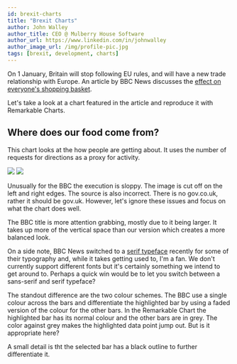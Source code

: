```yaml
---
id: brexit-charts
title: "Brexit Charts"
author: John Walley
author_title: CEO @ Mulberry House Software
author_url: https://www.linkedin.com/in/johnwalley
author_image_url: /img/profile-pic.jpg
tags: [brexit, development, charts]
---
```


On 1 January, Britain will stop following EU rules, and will have a new trade relationship with Europe. An article by BBC News discusses the [effect on everyone's shopping basket](https://www.bbc.co.uk/news/business-55222125).

Let's take a look at a chart featured in the article and reproduce it with Remarkable Charts.

## Where does our food come from?

This chart looks at the how people are getting about. It uses the number of requests for directions as a proxy for activity.

![](/img/blog/where-does-our-food-come-from.png)
![](/img/blog/remarkable-chart-where-does-our-food-come-from-1.png)

<!-- truncate-->

Unusually for the BBC the execution is sloppy. The image is cut off on the left and right edges. The source is also incorrect. There is no gov.co.uk, rather it should be gov.uk. However, let's ignore these issues and focus on what the chart does well.

The BBC title is more attention grabbing, mostly due to it being larger. It takes up more of the vertical space than our version which creates a more balanced look.

On a side note, BBC News switched to a [serif typeface](https://en.wikipedia.org/wiki/Serif) recently for some of their typography and, while it takes getting used to, I'm a fan. We don't currently support different fonts but it's certainly something we intend to get around to. Perhaps a quick win would be to let you switch between a sans-serif and serif typeface?

The standout difference are the two colour schemes. The BBC use a single colour across the bars and differentiate the highlighted bar by using a faded version of the colour for the other bars. In the Remarkable Chart the highlighted bar has its normal colour and the other bars are in grey. The color against grey makes the highlighted data point jump out. But is it appropriate here?

A small detail is tht the selected bar has a black outline to further differentiate it.
